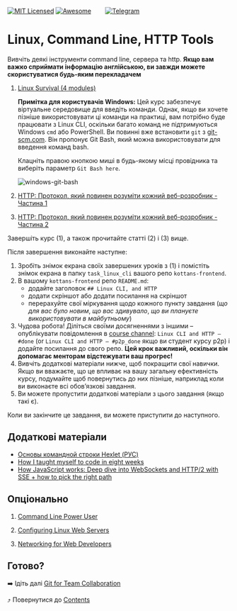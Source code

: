 [![MIT Licensed][icon-mit]][license]
[![Awesome][icon-awesome]][awesome]
&nbsp;&nbsp;&nbsp;&nbsp;&nbsp;&nbsp;
[![Telegram][icon-chat]][chat]

# Linux, Command Line, HTTP Tools

Вивчіть деякі інструменти command line, сервера та http.
**Якщо вам важко сприймати інформацію англійською, ви завжди можете скористуватися будь-яким перекладачем**

1. [Linux Survival (4 modules)](https://linuxsurvival.com/linux-tutorial-introduction/)

   **Примітка для користувачів Windows:** Цей курс забезпечує віртуальне середовище для
   введіть команди. Однак, якщо ви хочете пізніше використовувати ці команди на практиці,
   вам потрібно буде працювати з Linux CLI, оскільки багато команд не підтримуються
   Windows `cmd` або PowerShell. Ви повинні вже встановити `git` з [git-scm.com](https://git-scm.com/downloads).
   Він пропонує Git Bash, який можна використовувати для введення команд bash.

   Клацніть правою кнопкою миші в будь-якому місці провідника та виберіть
   параметр `Git Bash here`.

   ![windows-git-bash](../img/windows-git-bash.png)

2. [HTTP: Протокол, який повинен розуміти кожний веб-розробник - Частина 1](https://code.tutsplus.com/uk/tutorials/http-the-protocol-every-web-developer-must-know-part-1--net-31177)

3. [HTTP: Протокол, який повинен розуміти кожний веб-розробник - Частина 2](https://code.tutsplus.com/uk/tutorials/http-the-protocol-every-web-developer-must-know-part-2--net-31155)

<!-- [Web Development](https://www.udacity.com/course/web-development--cs253) -->
<!-- [Designing RESTful APIs](https://www.udacity.com/course/designing-restful-apis--ud388) -->

Завершіть курс (1), а також прочитайте статті (2) і (3) вище.

Після завершення виконайте наступне:
1. Зробіть знімок екрана своїх завершених уроків з (1)
   і помістіть знімок екрана в папку `task_linux_cli`
   вашого репо `kottans-frontend`.
1. В вашому `kottans-frontend` репо `README.md`:
   * додайте заголовок `## Linux CLI, and HTTP`
   * додати скріншот або додати посилання на скріншот
   * перерахуйте свої міркування щодо кожного пункту завдання
     (_що для вас було новим_, _що вас здивувало_, _що ви плануєте використовувати в майбутньому_)
1. Чудова робота! Діліться своїми досягненнями з іншими –
   опублікувати повідомлення в [course channel][chat]:
   `Linux CLI and HTTP — #done` (or `Linux CLI and HTTP — #p2p_done` якщо ви студент курсу p2p) і додайте посилання до свого репо. **Цей крок важливий, оскільки він допомагає менторам відстежувати ваш прогрес!**
1. Вивчіть додаткові матеріали нижче, щоб покращити свої навички.
    Якщо ви вважаєте, що це впливає на вашу загальну ефективність курсу, подумайте щоб
    повернутись до них пізніше, наприклад коли ви виконаєте всі обов’язкові завдання.
1. Ви можете пропустити додаткові матеріали з цього завдання (якщо такі є).

Коли ви закінчите це завдання, ви можете приступити до наступного.

## Додаткові матеріали

- [Основы командной строки Hexlet (РУС)](https://ru.hexlet.io/courses/cli-basics)
- [How I taught myself to code in eight weeks](http://lifehacker.com/how-i-taught-myself-to-code-in-eight-weeks-511615189)
- [How JavaScript works: Deep dive into WebSockets and HTTP/2 with SSE + how to pick the right path](https://blog.sessionstack.com/how-javascript-works-deep-dive-into-websockets-and-http-2-with-sse-how-to-pick-the-right-path-584e6b8e3bf7)

## Опціонально

1. [Command Line Power User](https://commandlinepoweruser.com/)

2. [Configuring Linux Web Servers](https://www.udacity.com/course/configuring-linux-web-servers--ud299)

3. [Networking for Web Developers](https://www.udacity.com/course/networking-for-web-developers--ud256)

## Готово?

➡️ Ідіть далі [Git for Team Collaboration](git-collaboration.md)

⤴️ Повернутися до [Contents](../contents.md)


[icon-chat]: https://img.shields.io/badge/chat-on%20telegram-blue.svg
[icon-mit]: https://img.shields.io/badge/license-MIT-blue.svg
[icon-awesome]: https://cdn.rawgit.com/sindresorhus/awesome/d7305f38d29fed78fa85652e3a63e154dd8e8829/media/badge.svg

[license]: https://github.com/Kottans/web/blob/master/LICENSE.md
[awesome]: https://github.com/sindresorhus/awesome#front-end-development
[chat]: https://t.me/joinchat/CX8EF1JmLm9IM6J6oy2U7Q
